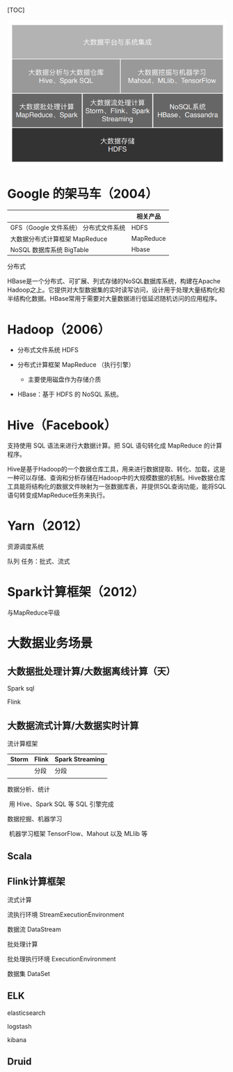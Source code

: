 

[TOC]

![](asset/ca6efc15ead7fb974caaa2478700f873.png)

# Google 的架马车（2004）

|                                       | 相关产品  |
| ------------------------------------- | --------- |
| GFS（Google 文件系统） 分布式文件系统 | HDFS      |
| 大数据分布式计算框架 MapReduce        | MapReduce |
| NoSQL 数据库系统 BigTable             | Hbase     |

分布式

HBase是一个分布式、可扩展、列式存储的NoSQL数据库系统，构建在Apache Hadoop之上。它提供对大型数据集的实时读写访问，设计用于处理大量结构化和半结构化数据。HBase常用于需要对大量数据进行低延迟随机访问的应用程序。

# Hadoop（2006）

- 分布式文件系统 HDFS

- 分布式计算框架 MapReduce （执行引擎）
  
  - 主要使用磁盘作为存储介质
- HBase：基于 HDFS 的 NoSQL 系统。

  

# Hive（Facebook）

支持使用 SQL 语法来进行大数据计算。把 SQL 语句转化成 MapReduce 的计算程序。

Hive是基于Hadoop的一个数据仓库工具，用来进行数据提取、转化、加载，这是一种可以存储、查询和分析存储在Hadoop中的大规模数据的机制。Hive数据仓库工具能将结构化的数据文件映射为一张数据库表，并提供SQL查询功能，能将SQL语句转变成MapReduce任务来执行。 

# Yarn（2012）

资源调度系统

队列
任务：批式、流式

# Spark计算框架（2012）

与MapReduce平级





# 大数据业务场景

## 大数据批处理计算/大数据离线计算（天）

Spark sql

Flink



## 大数据流式计算/大数据实时计算

流计算框架

| Storm | Flink | Spark Streaming |
| ----- | ----- | --------------- |
|       | 分段  | 分段            |
|       |       |                 |



数据分析、统计

​	用 Hive、Spark SQL 等 SQL 引擎完成

数据挖掘、机器学习

​	机器学习框架 TensorFlow、Mahout 以及 MLlib 等

## 

## Scala



## Flink计算框架

流式计算

流执行环境 StreamExecutionEnvironment

数据流 DataStream



批处理计算

批处理执行环境 ExecutionEnvironment

数据集 DataSet



## ELK

elasticsearch

logstash

kibana

## Druid

